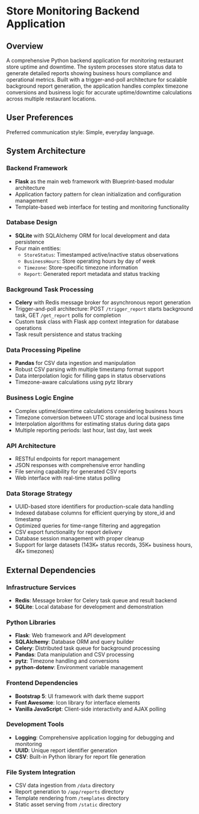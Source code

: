 # Store Monitoring Backend Application

## Overview

A comprehensive Python backend application for monitoring restaurant store uptime and downtime. The system processes store status data to generate detailed reports showing business hours compliance and operational metrics. Built with a trigger-and-poll architecture for scalable background report generation, the application handles complex timezone conversions and business logic for accurate uptime/downtime calculations across multiple restaurant locations.

## User Preferences

Preferred communication style: Simple, everyday language.

## System Architecture

### Backend Framework
- **Flask** as the main web framework with Blueprint-based modular architecture
- Application factory pattern for clean initialization and configuration management
- Template-based web interface for testing and monitoring functionality

### Database Design
- **SQLite** with SQLAlchemy ORM for local development and data persistence
- Four main entities:
  - `StoreStatus`: Timestamped active/inactive status observations
  - `BusinessHours`: Store operating hours by day of week
  - `Timezone`: Store-specific timezone information
  - `Report`: Generated report metadata and status tracking

### Background Task Processing
- **Celery** with Redis message broker for asynchronous report generation
- Trigger-and-poll architecture: POST `/trigger_report` starts background task, GET `/get_report` polls for completion
- Custom task class with Flask app context integration for database operations
- Task result persistence and status tracking

### Data Processing Pipeline
- **Pandas** for CSV data ingestion and manipulation
- Robust CSV parsing with multiple timestamp format support
- Data interpolation logic for filling gaps in status observations
- Timezone-aware calculations using pytz library

### Business Logic Engine
- Complex uptime/downtime calculations considering business hours
- Timezone conversion between UTC storage and local business time
- Interpolation algorithms for estimating status during data gaps
- Multiple reporting periods: last hour, last day, last week

### API Architecture
- RESTful endpoints for report management
- JSON responses with comprehensive error handling
- File serving capability for generated CSV reports
- Web interface with real-time status polling

### Data Storage Strategy
- UUID-based store identifiers for production-scale data handling
- Indexed database columns for efficient querying by store_id and timestamp
- Optimized queries for time-range filtering and aggregation
- CSV export functionality for report delivery
- Database session management with proper cleanup
- Support for large datasets (143K+ status records, 35K+ business hours, 4K+ timezones)

## External Dependencies

### Infrastructure Services
- **Redis**: Message broker for Celery task queue and result backend
- **SQLite**: Local database for development and demonstration

### Python Libraries
- **Flask**: Web framework and API development
- **SQLAlchemy**: Database ORM and query builder
- **Celery**: Distributed task queue for background processing
- **Pandas**: Data manipulation and CSV processing
- **pytz**: Timezone handling and conversions
- **python-dotenv**: Environment variable management

### Frontend Dependencies
- **Bootstrap 5**: UI framework with dark theme support
- **Font Awesome**: Icon library for interface elements
- **Vanilla JavaScript**: Client-side interactivity and AJAX polling

### Development Tools
- **Logging**: Comprehensive application logging for debugging and monitoring
- **UUID**: Unique report identifier generation
- **CSV**: Built-in Python library for report file generation

### File System Integration
- CSV data ingestion from `/data` directory
- Report generation to `/app/reports` directory
- Template rendering from `/templates` directory
- Static asset serving from `/static` directory